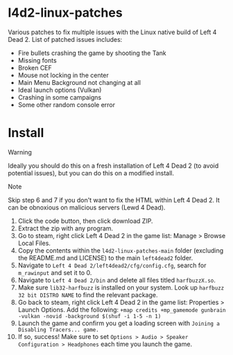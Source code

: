 # l4d2-linux-patches
Various patches to fix multiple issues with the Linux native build of Left 4 Dead 2. List of patched issues includes:

 - Fire bullets crashing the game by shooting the Tank
 - Missing fonts
 - Broken CEF
 - Mouse not locking in the center
 - Main Menu Background not changing at all
 - Ideal launch options (Vulkan)
 - Crashing in some campaigns
 - Some other random console error

# Install

> [!WARNING]
> Ideally you should do this on a fresh installation of Left 4 Dead 2 (to avoid potential issues), but you can do this on a modified install.

> [!NOTE]
> Skip step 6 and 7 if you don't want to fix the HTML within Left 4 Dead 2. It can be obnoxious on malicious servers (Lewd 4 Dead).

1. Click the code button, then click download ZIP.
2. Extract the zip with any program.
3. Go to steam, right click Left 4 Dead 2 in the game list: Manage > Browse Local Files.
4. Copy the contents within the `l4d2-linux-patches-main` folder (excluding the README.md and LICENSE) to the main `left4dead2` folder.
5. Navigate to `Left 4 Dead 2/left4dead2/cfg/config.cfg`, search for `m_rawinput` and set it to 0.
6. Navigate to `Left 4 Dead 2/bin` and delete all files titled `harfbuzzX.so`.
7. Make sure `lib32-harfbuzz` is installed on your system. Look up `harfbuzz 32 bit DISTRO NAME` to find the relevant package.
8. Go back to steam, right click Left 4 Dead 2 in the game list: Properties > Launch Options. Add the following: `+map credits +mp_gamemode gunbrain -vulkan -novid -background $(shuf -i 1-5 -n 1)`
9. Launch the game and confirm you get a loading screen with `Joining a Disabling Tracers... game.`
10. If so, success! Make sure to set `Options > Audio > Speaker Configuration > Headphones` each time you launch the game.